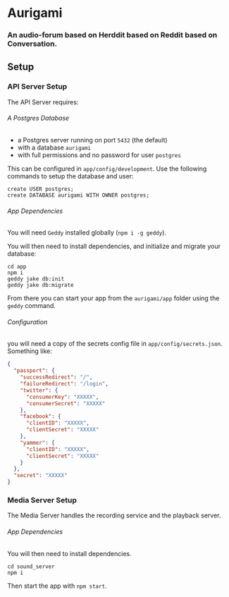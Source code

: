 # Aurigami

### An audio-forum based on Herddit based on Reddit based on Conversation.

## Setup

### API Server Setup

The API Server requires:

###### A Postgres Database
* a Postgres server running on port `5432` (the default)
* with a database `aurigami`
* with full permissions and no password for user `postgres`

This can be configured in `app/config/development`.
Use the following commands to setup the database and user:
```
create USER postgres;
create DATABASE aurigami WITH OWNER postgres;
```

###### App Dependencies
You will need `Geddy` installed globally (`npm i -g geddy`).

You will then need to install dependencies, and initialize and migrate your database:
```
cd app
npm i
geddy jake db:init
geddy jake db:migrate
```
From there you can start your app from the `aurigami/app` folder using the `geddy` command.

###### Configuration
you will need a copy of the secrets config file in `app/config/secrets.json`.
Something like:
```json
{
  "passport": {
    "successRedirect": "/",
    "failureRedirect": "/login",
    "twitter": {
      "consumerKey": "XXXXX",
      "consumerSecret": "XXXXX"
    },
    "facebook": {
      "clientID": "XXXXX",
      "clientSecret": "XXXXX"
    },
    "yammer": {
      "clientID": "XXXXX",
      "clientSecret": "XXXXX"
    }
  },
  "secret": "XXXXX"
}
```

### Media Server Setup

The Media Server handles the recording service and the playback server.

###### App Dependencies

You will then need to install dependencies.
```
cd sound_server
npm i
```
Then start the app with `npm start`.